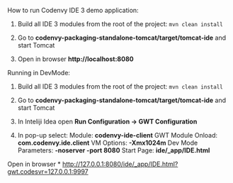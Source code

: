 How to run Codenvy IDE 3 demo application:

1) Build all IDE 3 modules from the root of the project:
```mvn clean install```

2) Go to **codenvy-packaging-standalone-tomcat/target/tomcat-ide** and start Tomcat

3) Open in browser **http://localhost:8080**

Running in DevMode:

1) Build all IDE 3 modules from the root of the project:
```mvn clean install```

2) Go to **codenvy-packaging-standalone-tomcat/target/tomcat-ide** and start Tomcat

3) In Inteliji Idea open **Run Configuration -> GWT Configuration**
4) In pop-up select:
      Module: **codenvy-ide-client**
      GWT Module Onload: **com.codenvy.ide.client**
      VM Options: **-Xmx1024m**
      Dev Mode Parameters:  **-noserver -port 8080**
      Start Page: **ide/_app/IDE.html**

Open in browser * http://127.0.0.1:8080/ide/_app/IDE.html?gwt.codesvr=127.0.0.1:9997
